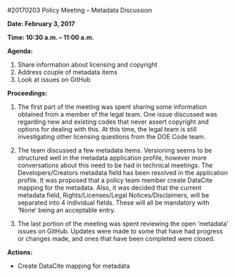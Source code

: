 #20170203 Policy Meeting – Metadata Discussion 

**Date: February 3, 2017**

**Time: 10:30 a.m. – 11:00 a.m.**

**Agenda:**

1.	Share information about licensing and copyright 
2.	Address couple of metadata items
3.	Look at issues on GitHub

**Proceedings:**

1.	The first part of the meeting was spent sharing some information obtained from a member of the legal team. One issue discussed was regarding new and existing codes that never assert copyright and options for dealing with this. At this time, the legal team is still investigating other licensing questions from the DOE Code team. 

2.	The team discussed a few metadata items. Versioning seems to be structured well in the metadata application profile, however more conversations about this need to be had in technical meetings. The Developers/Creators metadata field has been resolved in the application profile. It was proposed that a policy team member create DataCite mapping for the metadata. Also, it was decided that the current metadata field, Rights/Licenses/Legal Notices/Disclaimers, will be separated into 4 individual fields. These will all be mandatory with ‘None’ being an acceptable entry.

3.	The last portion of the meeting was spent reviewing the open ‘metadata’ issues on GitHub. Updates were made to some that have had progress or changes made, and ones that have been completed were closed. 

**Actions:**

-	Create DataCite mapping for metadata

